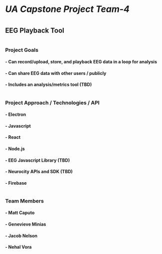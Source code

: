 # *UA Capstone Project Team-4*
#
## **EEG Playback Tool**
#
### **Project Goals**
#### - Can record/upload, store, and playback EEG data in a loop for analysis
#### - Can share EEG data with other users / publicly
#### - Includes an analysis/metrics tool (TBD)
#
### **Project Approach / Technologies / API**
#### - Electron
#### - Javascript 
#### - React
#### - Node.js
#### - EEG Javascript Library (TBD)
#### - Neurocity APIs and SDK (TBD)
#### - Firebase
#
### **Team Members** 
#### - Matt Caputo 
#### - Genevieve Minias 
#### - Jacob Nelson 
#### - Nehal Vora 
